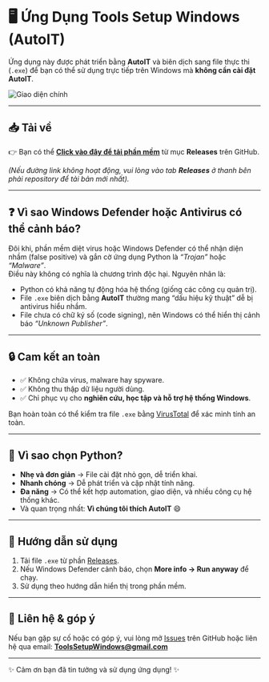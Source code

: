 # 🖥️ Ứng Dụng Tools Setup Windows (AutoIT)

Ứng dụng này được phát triển bằng **AutoIT** và biên dịch sang file thực thi (`.exe`) để bạn có thể sử dụng trực tiếp trên Windows mà **không cần cài đặt AutoIT**.

![Giao diện chính](../../releases/download/StoreLTSC/info.png)

---

## 📥 Tải về
👉 Bạn có thể **[Click vào đây để tải phần mềm](../../releases/latest)** từ mục **Releases** trên GitHub.  

*(Nếu đường link không hoạt động, vui lòng vào tab **Releases** ở thanh bên phải repository để tải bản mới nhất).*

---

## ❓ Vì sao Windows Defender hoặc Antivirus có thể cảnh báo?

Đôi khi, phần mềm diệt virus hoặc Windows Defender có thể nhận diện nhầm (false positive) và gắn cờ ứng dụng Python là *“Trojan”* hoặc *“Malware”*.  
Điều này không có nghĩa là chương trình độc hại. Nguyên nhân là:

- Python có khả năng tự động hóa hệ thống (giống các công cụ quản trị).  
- File `.exe` biên dịch bằng **AutoIT** thường mang “dấu hiệu kỹ thuật” dễ bị antivirus hiểu nhầm.  
- File chưa có chữ ký số (code signing), nên Windows có thể hiển thị cảnh báo *“Unknown Publisher”*.  

---

## 🔒 Cam kết an toàn

- ✅ Không chứa virus, malware hay spyware.  
- ✅ Không thu thập dữ liệu người dùng.  
- ✅ Chỉ phục vụ cho **nghiên cứu, học tập và hỗ trợ hệ thống Windows**.  

Bạn hoàn toàn có thể kiểm tra file `.exe` bằng [VirusTotal](https://www.virustotal.com) để xác minh tính an toàn.

---

## 🌟 Vì sao chọn Python?

- **Nhẹ và đơn giản** → File cài đặt nhỏ gọn, dễ triển khai.  
- **Nhanh chóng** → Dễ phát triển và cập nhật tính năng.  
- **Đa năng** → Có thể kết hợp automation, giao diện, và nhiều công cụ hệ thống khác.  
- Và quan trọng nhất: **Vì chúng tôi thích AutoIT** 😄  

---

## 🚀 Hướng dẫn sử dụng

1. Tải file `.exe` từ phần [Releases](../../releases).  
2. Nếu Windows Defender cảnh báo, chọn **More info → Run anyway** để chạy.  
3. Sử dụng theo hướng dẫn hiển thị trong phần mềm.  

---

## 📩 Liên hệ & góp ý

Nếu bạn gặp sự cố hoặc có góp ý, vui lòng mở [Issues](../../issues) trên GitHub hoặc liên hệ qua email: **ToolsSetupWindows@gmail.com**

---

✨ Cảm ơn bạn đã tin tưởng và sử dụng ứng dụng! ✨
